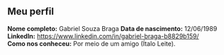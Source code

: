 Meu perfil
-------

**Nome completo:** Gabriel Souza Braga
**Data de nascimento:**  12/06/1989
**LinkedIn:** https://www.linkedin.com/in/gabriel-braga-b8829b159/  
**Como nos conheceu:** Por meio de um amigo (Ítalo Leite).